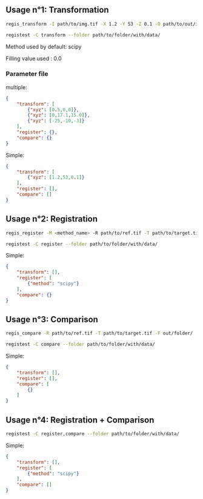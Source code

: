 ## Usage n°1: Transformation

```bash
regis_transform -I path/to/img.tif -X 1.2 -Y 53 -Z 0.1 -O path/to/out/img.tif
```

```bash
registest -C transform --folder path/to/folder/with/data/
```

Method used by default: scipy

Filling value used : 0.0

### Parameter file

multiple:

```json
{
    "transform": [
        {"xyz": [0.5,0,0]},
        {"xyz": [0,17.1,15.0]},
        {"xyz": [-25,-10,-3]}
    ],
    "register": {},
    "compare": {}
}
```

Simple:

```json
{
    "transform": [
        {"xyz": [1.2,53,0.1]}
    ],
    "register": [],
    "compare": []
}
```



## Usage n°2: Registration

```bash
regis_register -M <method_name> -R path/to/ref.tif -T path/to/target.tif -F out/folder/
```

```bash
registest -C register --folder path/to/folder/with/data/
```

Simple:

```json
{
    "transform": [],
    "register": [
        {"method": "scipy"}
    ],
    "compare": {}
}
```



## Usage n°3: Comparison

```bash
regis_compare -R path/to/ref.tif -T path/to/target.tif -F out/folder/
```

```bash
registest -C compare --folder path/to/folder/with/data/
```

Simple:

```json
{
    "transform": [],
    "register": [],
    "compare": [
        {}
    ]
}
```

## Usage n°4: Registration + Comparison

```bash
registest -C register,compare --folder path/to/folder/with/data/
```

Simple:

```json
{
    "transform": [],
    "register": [
        {"method": "scipy"}
    ],
    "compare": []
}
```
